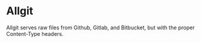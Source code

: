 # Allgit

Allgit serves raw files from Github, Gitlab, and Bitbucket, but with the proper Content-Type headers.